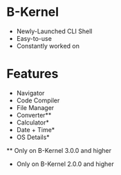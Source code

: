 # B-Kernel
- Newly-Launched CLI Shell
- Easy-to-use
- Constantly worked on
# Features
- Navigator
- Code Compiler
- File Manager
- Converter**
- Calculator*
- Date + Time*
- OS Details*

** Only on B-Kernel 3.0.0 and higher
* Only on B-Kernel 2.0.0 and higher
